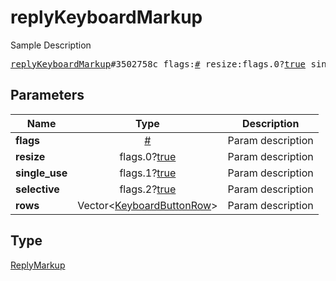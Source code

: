 # replyKeyboardMarkup

Sample Description

<pre>
<a href="../constructor/replyKeyboardMarkup.md">replyKeyboardMarkup</a>#3502758c flags:<a href="../type/#.md">#</a> resize:flags.0?<a href="../type/true.md">true</a> single_use:flags.1?<a href="../type/true.md">true</a> selective:flags.2?<a href="../type/true.md">true</a> rows:Vector&lt;<a href="../type/KeyboardButtonRow.md">KeyboardButtonRow</a>&gt; = <a href="../type/ReplyMarkup.md">ReplyMarkup</a>;
</pre>
## Parameters

| Name | Type | Description |
|------|:----:|-------------|
| **flags** | <a href="../type/#.md">#</a> | Param description |
| **resize** | flags.0?<a href="../type/true.md">true</a> | Param description |
| **single_use** | flags.1?<a href="../type/true.md">true</a> | Param description |
| **selective** | flags.2?<a href="../type/true.md">true</a> | Param description |
| **rows** | Vector&lt;<a href="../type/KeyboardButtonRow.md">KeyboardButtonRow</a>&gt; | Param description |

## Type

<a href="../type/ReplyMarkup.md">ReplyMarkup</a>

